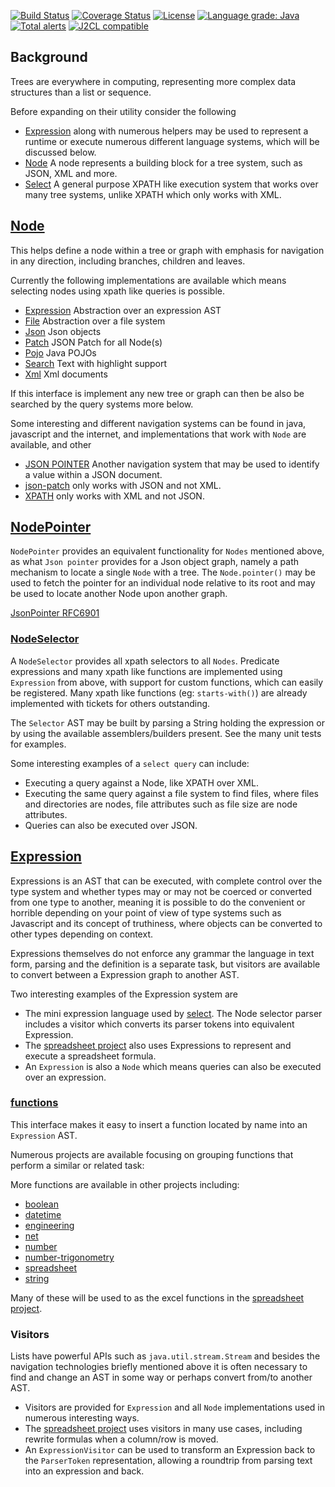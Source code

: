 [![Build Status](https://github.com/mP1/walkingkooka-tree/actions/workflows/build.yaml/badge.svg)](https://github.com/mP1/walkingkooka-tree/actions/workflows/build.yaml/badge.svg)
[![Coverage Status](https://coveralls.io/repos/github/mP1/walkingkooka-tree/badge.svg?branch=master)](https://coveralls.io/github/mP1/walkingkooka-tree?branch=master)
[![License](https://img.shields.io/badge/License-Apache%202.0-blue.svg)](https://opensource.org/licenses/Apache-2.0)
[![Language grade: Java](https://img.shields.io/lgtm/grade/java/g/mP1/walkingkooka-tree.svg?logo=lgtm&logoWidth=18)](https://lgtm.com/projects/g/mP1/walkingkooka-tree/context:java)
[![Total alerts](https://img.shields.io/lgtm/alerts/g/mP1/walkingkooka-tree.svg?logo=lgtm&logoWidth=18)](https://lgtm.com/projects/g/mP1/walkingkooka-tree/alerts/)
[![J2CL compatible](https://img.shields.io/badge/J2CL-compatible-brightgreen.svg)](https://github.com/mP1/j2cl-central)

## Background

Trees are everywhere in computing, representing more complex data structures than a list or sequence.

Before expanding on their utility consider the following

- [Expression](https://github.com/mP1/walkingkooka-tree/tree/master/src/main/java/walkingkooka/tree/expression) along
  with numerous helpers may be used to represent a runtime or execute numerous different language systems, which will be
  discussed below.
- [Node](https://github.com/mP1/walkingkooka-tree/blob/master/src/main/java/walkingkooka/tree/Node.java) A node
  represents a building block for a tree system, such as JSON, XML and more.
- [Select](https://github.com/mP1/walkingkooka-tree/blob/master/src/main/java/walkingkooka/tree/select) A general
  purpose XPATH like execution system that works over many tree systems, unlike XPATH which only works with XML.

## [Node](https://github.com/mP1/walkingkooka-tree/blob/master/src/main/java/walkingkooka/tree/Node.java)

This helps define a node within a tree or graph with emphasis for navigation in any direction, including branches,
children and leaves.

Currently the following implementations are available which means selecting nodes using xpath like queries is possible.

- [Expression](https://github.com/mP1/walkingkooka-tree/tree/master/src/main/java/walkingkooka/tree/expression)
  Abstraction over an expression AST
- [File](https://github.com/mP1/walkingkooka-tree-file/tree/master/src/main/java/walkingkooka/tree/file) Abstraction
  over a file system
- [Json](https://github.com/mP1/walkingkooka-tree-json/tree/master/src/main/java/walkingkooka/tree/json) Json objects
- [Patch](https://github.com/mP1/walkingkooka-tree-patch/tree/master/src/main/java/walkingkooka/tree/patch) JSON Patch
  for all Node(s)
- [Pojo](https://github.com/mP1/walkingkooka-tree-pojo/tree/master/src/main/java/walkingkooka/tree/pojo) Java POJOs
- [Search](https://github.com/mP1/walkingkooka-tree-search/tree/master/src/main/java/walkingkooka/tree/search) Text with
  highlight support
- [Xml](https://github.com/mP1/walkingkooka-tree-xml/tree/master/src/main/java/walkingkooka/tree/xml) Xml documents

If this interface is implement any new tree or graph can then be also be searched by the query systems more below.

Some interesting and different navigation systems can be found in java, javascript and the internet, and implementations
that work with `Node` are available, and other

- [JSON POINTER](https://datatracker.ietf.org/doc/html/rfc6901) Another navigation system that may be used to identify a
  value within a JSON document.
- [json-patch](http://jsonpatch.com) only works with JSON and not XML.
- [XPATH](https://en.wikipedia.org/wiki/XPath) only works with XML and not JSON.

## [NodePointer](https://github.com/mP1/walkingkooka/blob/master/src/main/java/walkingkooka/tree/pointer/NodePointer.java)

`NodePointer` provides an equivalent functionality for `Nodes` mentioned above, as what `Json pointer` provides for a
Json object graph, namely a path mechanism to locate a single `Node` with a tree. The `Node.pointer()` may be used to
fetch the pointer for an individual node relative to its root and may be used to locate another Node upon another graph.

[JsonPointer RFC6901](https://tools.ietf.org/html/rfc6901)

### [NodeSelector](https://github.com/mP1/walkingkooka-tree/blob/master/src/main/java/walkingkooka/tree/select/NodeSelector.java)

A `NodeSelector` provides all xpath selectors to all `Nodes`. Predicate expressions and many xpath like functions are
implemented using `Expression` from above, with support for custom functions, which can easily be registered. Many xpath
like functions (eg: `starts-with()`) are already implemented with tickets for others outstanding.

The `Selector` AST may be built by parsing a String holding the expression or by using the available assemblers/builders
present. See the many unit tests for examples.

Some interesting examples of a `select query` can include:

- Executing a query against a Node, like XPATH over XML.
- Executing the same query against a file system to find files, where files and directories are nodes, file attributes
  such as file size are node attributes.
- Queries can also be executed over JSON.

## [Expression](https://github.com/mP1/walkingkooka-tree/tree/master/src/main/java/walkingkooka/tree/expression)

Expressions is an AST that can be executed, with complete control over the type system and whether types may or may not
be coerced or converted from one type to another, meaning it is possible to do the convenient or horrible depending on
your point of view of type systems such as Javascript and its concept of truthiness, where objects can be converted to
other types depending on context.

Expressions themselves do not enforce any grammar the language in text form, parsing and the definition is a separate
task, but visitors are available to convert between a Expression graph to another AST.

Two interesting examples of the Expression system are

- The mini expression language used
  by [select](https://github.com/mP1/walkingkooka-tree/blob/master/src/main/java/walkingkooka/tree/select). The Node
  selector parser includes a visitor which converts its parser tokens into equivalent Expression.
- The [spreadsheet project](https://github.com/mP1/walkingkooka-spreadsheet) also uses Expressions to represent and
  execute a spreadsheet formula.
- An `Expression` is also a `Node` which means queries can also be executed over an expression.

### [functions](https://github.com/mP1/walkingkooka-tree/blob/master/src/main/java/walkingkooka/tree/expression/function/ExpressionFunction.java)

This interface makes it easy to insert a function located by name into an `Expression` AST.

Numerous projects are available focusing on grouping functions that perform a similar or related task:

More functions are available in other projects including:

- [boolean](https://github.com/mP1/walkingkooka-tree-expression-function-boolean)
- [datetime](https://github.com/mP1/walkingkooka-tree-expression-function-datetime)
- [engineering](https://github.com/mP1/walkingkooka-tree-expression-function-engineering)
- [net](https://github.com/mP1/walkingkooka-tree-expression-function-net)
- [number](https://github.com/mP1/walkingkooka-tree-expression-function-number)
- [number-trigonometry](https://github.com/mP1/walkingkooka-tree-expression-function-number-trigonometry)
- [spreadsheet](https://github.com/mP1/walkingkooka-spreadsheet-expression-function)
- [string](https://github.com/mP1/walkingkooka-tree-expression-function-string)

Many of these will be used to as the excel functions in
the [spreadsheet project](https://github.com/mP1/walkingkooka-spreadsheet).

### Visitors

Lists have powerful APIs such as `java.util.stream.Stream` and besides the navigation technologies briefly mentioned
above it is often necessary to find and change an AST in some way or perhaps convert from/to another AST.

- Visitors are provided for `Expression` and all `Node` implementations used in numerous interesting ways.
- The [spreadsheet project](https://github.com/mP1/walkingkooka-spreadsheet) uses visitors in many use cases, including
  rewrite formulas when a column/row is moved.
- An `ExpressionVisitor` can be used to transform an Expression back to the `ParserToken` representation, allowing a
  roundtrip from parsing text into an expression and back.
